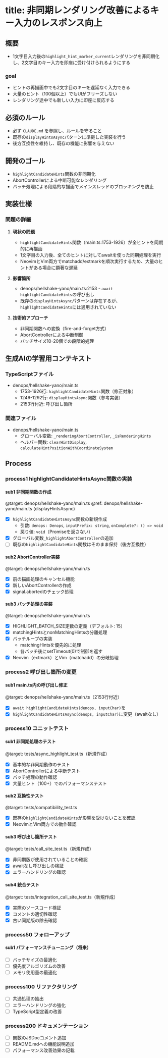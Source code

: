 # title: 非同期レンダリング改善によるキー入力のレスポンス向上

## 概要
- 1文字目入力後の`highlight_hint_marker_current`レンダリングを非同期化し、2文字目のキー入力を即座に受け付けられるようにする

### goal
- ヒントの再描画中でも2文字目のキーを遅延なく入力できる
- 大量のヒント（100個以上）でもUIがフリーズしない
- レンダリング途中でも新しい入力に即座に反応する

## 必須のルール
- 必ず `CLAUDE.md` を参照し、ルールを守ること
- 既存の`displayHintsAsync`パターンに準拠した実装を行う
- 後方互換性を維持し、既存の機能に影響を与えない

## 開発のゴール
- `highlightCandidateHints`関数の非同期化
- AbortControllerによる中断可能なレンダリング
- バッチ処理による段階的な描画でメインスレッドのブロッキングを防止

## 実装仕様

### 問題の詳細
1. **現状の問題**
   - `highlightCandidateHints`関数（main.ts:1753-1926）が全ヒントを同期的に再描画
   - 1文字目の入力後、全てのヒントに対してawaitを使った同期処理を実行
   - NeovimとVim両方でmatchadd/extmarkを順次実行するため、大量のヒントがある場合に顕著な遅延

2. **影響箇所**
   - denops/hellshake-yano/main.ts:2153 - `await highlightCandidateHints`の呼び出し
   - 既存の`displayHintsAsync`パターンは存在するが、`highlightCandidateHints`には適用されていない

3. **技術的アプローチ**
   - 非同期関数への変換（fire-and-forget方式）
   - AbortControllerによる中断制御
   - バッチサイズ10-20個での段階的処理

## 生成AIの学習用コンテキスト

### TypeScriptファイル
- denops/hellshake-yano/main.ts
  - 1753-1926行: `highlightCandidateHints`関数（修正対象）
  - 1249-1292行: `displayHintsAsync`関数（参考実装）
  - 2153行付近: 呼び出し箇所

### 関連ファイル
- denops/hellshake-yano/main.ts
  - グローバル変数: `_renderingAbortController`, `_isRenderingHints`
  - ヘルパー関数: `clearHintDisplay`, `calculateHintPositionWithCoordinateSystem`

## Process

### process1 highlightCandidateHintsAsync関数の実装
#### sub1 非同期関数の作成
@target: denops/hellshake-yano/main.ts
@ref: denops/hellshake-yano/main.ts (displayHintsAsync)
- [x] `highlightCandidateHintsAsync`関数の新規作成
  - 引数: `denops: Denops`, `inputPrefix: string`, `onComplete?: () => void`
  - 戻り値: `void`（Promiseを返さない）
- [x] グローバル変数`_highlightAbortController`の追加
- [ ] 既存の`highlightCandidateHints`関数はそのまま保持（後方互換性）

#### sub2 AbortController実装
@target: denops/hellshake-yano/main.ts
- [x] 前の描画処理のキャンセル機能
- [x] 新しいAbortControllerの作成
- [x] signal.abortedのチェック処理

#### sub3 バッチ処理の実装
@target: denops/hellshake-yano/main.ts
- [x] HIGHLIGHT_BATCH_SIZE定数の定義（デフォルト: 15）
- [x] matchingHintsとnonMatchingHintsの分離処理
- [x] バッチループの実装
  - matchingHintsを優先的に処理
  - 各バッチ後にsetTimeout(0)で制御を返す
- [x] Neovim（extmark）とVim（matchadd）の分岐処理

### process2 呼び出し箇所の変更
#### sub1 main.ts内の呼び出し修正
@target: denops/hellshake-yano/main.ts（2153行付近）
- [x] `await highlightCandidateHints(denops, inputChar)`を
- [x] `highlightCandidateHintsAsync(denops, inputChar)`に変更（awaitなし）

### process10 ユニットテスト
#### sub1 非同期処理のテスト
@target: tests/async_highlight_test.ts（新規作成）
- [x] 基本的な非同期動作のテスト
- [x] AbortControllerによる中断テスト
- [x] バッチ処理の動作確認
- [x] 大量ヒント（100+）でのパフォーマンステスト

#### sub2 互換性テスト
@target: tests/compatibility_test.ts
- [x] 既存の`highlightCandidateHints`が影響を受けないことを確認
- [x] NeovimとVim両方での動作確認

#### sub3 呼び出し箇所テスト
@target: tests/call_site_test.ts（新規作成）
- [x] 非同期版が使用されていることの確認
- [x] awaitなし呼び出しの検証
- [x] エラーハンドリングの確認

#### sub4 統合テスト
@target: tests/integration_call_site_test.ts（新規作成）
- [x] 実際のソースコード検証
- [x] コメントの適切性確認
- [x] 古い同期版の除去確認

### process50 フォローアップ
#### sub1 パフォーマンスチューニング（将来）
- [ ] バッチサイズの最適化
- [ ] 優先度アルゴリズムの改善
- [ ] メモリ使用量の最適化

### process100 リファクタリング
- [ ] 共通処理の抽出
- [ ] エラーハンドリングの強化
- [ ] TypeScript型定義の改善

### process200 ドキュメンテーション
- [ ] 関数のJSDocコメント追加
- [ ] README.mdへの機能説明追加
- [ ] パフォーマンス改善効果の記載
